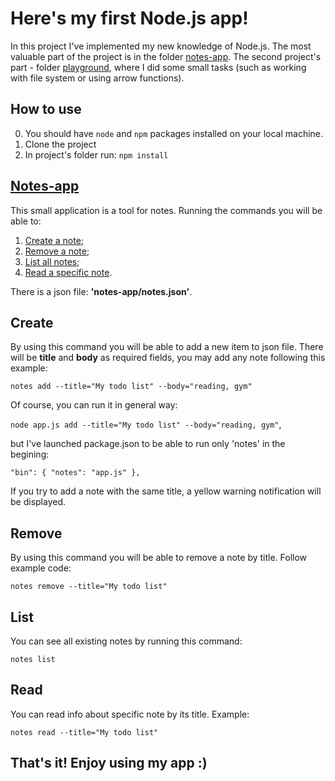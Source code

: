 # Here's my first Node.js app!

In this project I've implemented my new knowledge of Node.js.
The most valuable part of the project is in the folder [notes-app](https://github.com/kusamops/node-notes/tree/master/notes-app).
The second project's part - folder [playground](https://github.com/kusamops/node-notes/tree/master/playground), where I did some small tasks (such as working with file system or using arrow functions).

## How to use
0. You should have `node` and `npm` packages installed on your local machine. 
1. Clone the project
2. In project's folder run: `npm install`

## [Notes-app](https://github.com/kusamops/node-notes/tree/master/notes-app)
This small application is a tool for notes. Running the commands you will be able to:
1. [Create a note](#Create);
2. [Remove a note](#Remove);
3. [List all notes](#List);
4. [Read a specific note](#Read).

There is a json file: **'notes-app/notes.json'**. 
## Create
By using this command you will be able to add a new item to json file. There will be **title** and **body** as required fields, you may add any note following this example:

`notes add --title="My todo list" --body="reading, gym"`

Of course, you can run it in general way: 

`node app.js add --title="My todo list" --body="reading, gym"`,

but I've launched package.json to be able to run only 'notes' in the begining: 

`"bin": {
    "notes": "app.js"
  },`

If you try to add a note with the same title, a yellow warning notification will be displayed.

## Remove
By using this command you will be able to remove a note by title. Follow example code:

`notes remove --title="My todo list"`

## List
You can see all existing notes by running this command:

`notes list`

## Read
You can read info about specific note by its title. Example:

`notes read --title="My todo list"`

## That's it! Enjoy using my app :) 